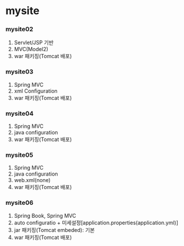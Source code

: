 # mysite

### mysite02
1. Servlet/JSP 기반
2. MVC(Model2)
3. war 패키징(Tomcat 배포)
   
### mysite03
1. Spring MVC  
2. xml Configuration   
3. war 패키징(Tomcat 배포)   

### mysite04
1. Spring MVC   
2. java configuration   
3. war 패키징(Tomcat 배포)   

### mysite05
1. Spring MVC
2. java configuration
3. web.xml(none)
4. war 패키징(Tomcat 배포)

### mysite06
1. Spring Book, Spring MVC
2. auto configuratio + 미세설정[application.properties(application.yml)]
3. jar 패키징(Tomcat embeded): 기본
4. war 패키징(Tomcat 배포)